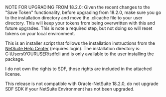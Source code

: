 ﻿NOTE FOR UPGRADING FROM 18.2.0: Given the recent changes to the "Save Token" functionality, before upgrading from 18.2.0, make sure you go to the installation directory and move the .clicache file to your user directory. This will keep your tokens from being overwritten with this and future upgrades. This is note a required step, but not doing so will reset tokens on your local environment.

This is an installer script that follows the installation instructions from the [NetSuite Help Center](https://system.netsuite.com/app/help/helpcenter.nl?fid=section_1489072409.html) (requires login). The installation directory is: C:\Users\YOURUSER\sdfcli and is only available to the user installing the package.

I do not own the rights to SDF, those rights are included in the attached license.

This release is not compatible with Oracle-NetSuite 18.2.0, do not upgrade SDF SDK if your NetSuite Environment has not been upgraded.